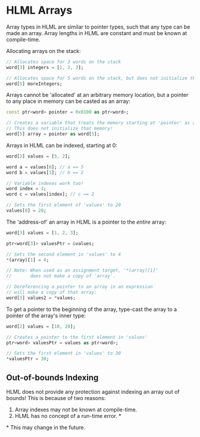 # HLML Arrays

Array types in HLML are similar to pointer types, such that any type can be made an array. Array lengths in HLML are constant and must be known at compile-time.

Allocating arrays on the stack:
```dart
// Allocates space for 3 words on the stack 
word[3] integers = [1, 2, 3];

// Allocates space for 5 words on the stack, but does not initialize them!
word[5] moreIntegers;
```

Arrays cannot be 'allocated' at an arbitrary memory location, but a pointer to any place in memory can be casted as an array:
```dart
const ptr<word> pointer = 0x0100 as ptr<word>;

// Creates a variable that treats the memory starting at 'pointer' as an array of 5 words. 
// This does not initialize that memory!
word[5] array = pointer as word[5];
```

Arrays in HLML can be indexed, starting at 0:
```dart
word[2] values = [5, 2];

word a = values[0]; // a == 5
word b = values[1]; // b == 2

// Variable indexes work too!
word index = 1;
word c = values[index]; // c == 2

// Sets the first element of 'values' to 20
values[0] = 20;
```

The 'address-of' an array in HLML is a pointer to the *entire* array:
```dart
word[3] values = [1, 2, 3];

ptr<word[3]> valuesPtr = &values;

// Sets the second element in 'values' to 4
*(array)[1] = 4;

// Note: When used as an assignment target, '*(array)[1]'
//       does not make a copy of 'array'.

// Dereferencing a pointer to an array in an expression
// will make a copy of that array:
word[3] values2 = *values;
```

To get a pointer to the beginning of the array, type-cast the array to a pointer of the array's inner type:
```dart
word[2] values = [10, 20];

// Creates a pointer to the first element in 'values'
ptr<word> valuesPtr = values as ptr<word>;

// Sets the first element in 'values' to 30
*valuesPtr = 30;
```

## Out-of-bounds Indexing
HLML does not provide any protection against indexing an array out of bounds! This is because of two reasons:

1. Array indexes may not be known at compile-time.
2. HLML has no concept of a run-time error. *

\* This may change in the future.